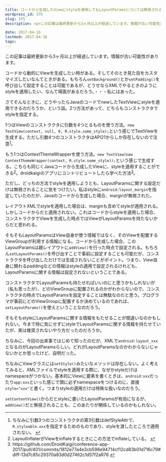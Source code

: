```yaml
---
title: コードから生成したViewにstyleを適用してもLayoutParamsについては無視される
wordpress_id: 375
slug: 375
description: <p>この記事は最終更新から3ヶ月以上が経過しています。情報が古い可能性があります。コードから動的にViewを生成したい時がある。そしてそのとき見た目をカスタマイズしたいなんてときがある。もちろんsetBackground() [&hellip;]</p>

date: 2017-04-16
lastmod: 2017-04-16
tags: 
---
```


<div id="wppda_alert">この記事は最終更新から3ヶ月以上が経過しています。情報が古い可能性があります。</div><p>コードから動的にViewを生成したい時がある。そしてそのとき見た目をカスタマイズしたいなんてときがある。もちろん<code>setBackground()</code>とか<code>setPadding()</code>を呼び出して設定することは可能であるが、どうせならXMLでやるときのようにstyleを適用したい、なんて場面があるだろう。・・・私にはあった。</p>
<p>さてそんなときに、どうやったらJavaのコードでnewしたTextViewにstyleを適用できるのだろうか、という話。2つ方法があって、どちらもコンストラクタでstyleを指定する。</p>
<p>1つはViewのコンストラクタに引数を4つとるものを使う方法。<code>new TextView(context, null, 0, R.style.some_style);</code>という感じでTextViewを生成する。ただし引数4つのコンストラクタはAPI21からしか存在しないので注意<sup id="fnref-375-1"><a href="#fn-375-1" class="jetpack-footnote">1</a></sup>。</p>
<p>もう1つはContextThemeWrapperを使う方法。<code>new TextView(new ContextThemeWrapper(context, R.style.some_style));</code>という感じで生成する。こちらも同じくJavaコードから生成したViewに、styleを適用することができる<sup id="fnref-375-2"><a href="#fn-375-2" class="jetpack-footnote">2</a></sup>。droidkaigiのアプリにコントリビュートしたら学べた方法<sup id="fnref-375-3"><a href="#fn-375-3" class="jetpack-footnote">3</a></sup>。</p>
<p>ただし、どっちの方法でstyleを適用しようとも、LayoutParamsに関する設定だけは無視されることに気をつけたい。私はstyleに<code>android:layout_margin</code>を指定していたのだが、Javaのコードから生成した場合、marginが無視された。</p>
<p>レイアウトXMLでstyleを適用した場合は、marginも含めてstyleが適用される。しかしコードからだと適用されない。これはコードからstyleを適用した場合、コンストラクタでViewを生成した時点ではViewがLayoutParamsを持たないからだと思われる。</p>
<p>そもそもLayoutParamsはView自身が使う情報ではなく、そのViewを配置するViewGroupが利用する情報になる。コードから生成した場合、このLayoutParamsは親レイアウトに<code>addView()</code>を行った時点で設定される。もちろん<code>setLayoutParams()</code>を呼び出すことで事前に設定することも可能だが、コンストラクタを呼び出しただけでは生成されないことがポイント。つまり、View自身に関わるpaddingなどの情報はstyleの適用で設定されるけれども、LayoutParamsに関する情報は設定されないということである。</p>
<p>コンストラクタでLayoutParamsも持たせればいいのにと思うかもしれないが（私も思ったが）、どのViewGroupに配置されるのかがわからないので、コンストラクタの時点でLayoutParamsを設定することは無駄なのだと思う。プログラマが事前にどのViewGroupに配置するか決めているのであれば、<code>setLayoutParams()</code>を使えということなのだろう。</p>
<p>そもそもstyleにLayoutParamsに関する情報をもたせることが間違いなのかもしれない。今まで特に気にせずにstyleでLayoutParamsに関する情報を持たせていたが、実は推奨されないやり方だったのだろうか。</p>
<p>ちなみに、今回の出来事ではじめて知ったのだが、XMLで<code>android:layout_xxx</code>となるのがLayoutParamsらしい。どれがLayoutParamsなのかわからないじゃないかとか思ったけど、自明だった。</p>
<p>ちなみにViewクラスには<code>setStyle()</code>みたいなメソッドは存在しない。よく考えてみると、XMLファイルでstyleを適用する際に、なぜかstyleだけはnamespaceがつかない。基本的にViewに要素を書くときは、<code>android:xxx</code>だったり<code>app:xxx</code>といった感じで頭に必ずnamespaceをつけるのに、直接<code>style="xxx"</code>と書く。つまりstyleの適用だけは特殊な扱いなのだろう。</p>
<p><code>setContentView()</code>からだとstyleに書いたLayoutParamsが有効になるが、<code>addView()</code>だと無視されることも、このあたりが関係しているのかもしれない。</p>
<div class="footnotes">
<hr />
<ol>
<li id="fn-375-1">
ちなみに引数3つのコンストラクタの第3引数はdefStyleAttrで、<code>R.styleable.xxx</code>を指定するためのものであり、styleを渡したところで適用されない。&#160;<a href="#fnref-375-1">&#8617;</a>
</li>
<li id="fn-375-2">
LayoutInflaterがViewをinflateするときにこの方法でinflateしている。&#160;<a href="#fnref-375-2">&#8617;</a>
</li>
<li id="fn-375-3">
https://github.com/DroidKaigi/conference-app-2017/pull/401/commits/1812e77a4e3cb598e94714cf12cd83b01d716c79#diff-13d7c85c29370a83d0d27462c1d57f2aR76&#160;<a href="#fnref-375-3">&#8617;</a>
</li>
</ol>
</div>

  